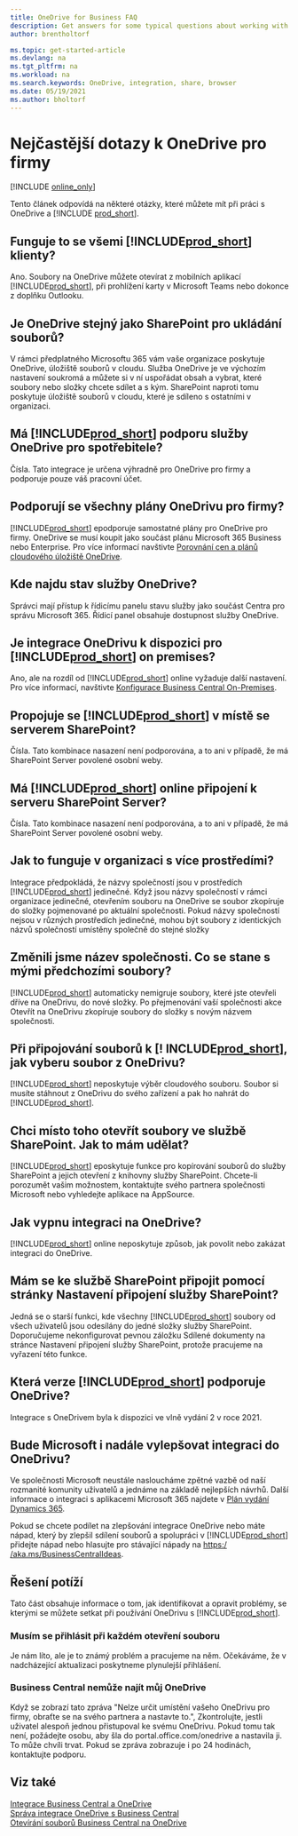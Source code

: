 ```yaml
---
title: OneDrive for Business FAQ
description: Get answers for some typical questions about working with OneDrive for Business and Business Central.
author: brentholtorf

ms.topic: get-started-article
ms.devlang: na
ms.tgt_pltfrm: na
ms.workload: na
ms.search.keywords: OneDrive, integration, share, browser
ms.date: 05/19/2021
ms.author: bholtorf
---
```

# Nejčastější dotazy k OneDrive pro firmy

[!INCLUDE [online_only](includes/online_only.md)]

Tento článek odpovídá na některé otázky, které můžete mít při práci s OneDrive a [!INCLUDE [prod_short](includes/prod_short.md)].

## Funguje to se všemi [!INCLUDE[prod_short](includes/prod_short.md)] klienty?

Ano. Soubory na OneDrive můžete otevírat z mobilních aplikací [!INCLUDE[prod_short](includes/prod_short.md)], při prohlížení karty v Microsoft Teams nebo dokonce z doplňku Outlooku.

## Je OneDrive stejný jako SharePoint pro ukládání souborů?

V rámci předplatného Microsoftu 365 vám vaše organizace poskytuje OneDrive, úložiště souborů v cloudu. Služba OneDrive je ve výchozím nastavení soukromá a můžete si v ní uspořádat obsah a vybrat, které soubory nebo složky chcete sdílet a s kým. SharePoint naproti tomu poskytuje úložiště souborů v cloudu, které je sdíleno s ostatními v organizaci.

## Má [!INCLUDE[prod_short](includes/prod_short.md)] podporu služby OneDrive pro spotřebitele?

Čísla. Tato integrace je určena výhradně pro OneDrive pro firmy a podporuje pouze váš pracovní účet.

## Podporují se všechny plány OneDrivu pro firmy?

[!INCLUDE[prod_short](includes/prod_short.md)] epodporuje samostatné plány pro OneDrive pro firmy. OneDrive se musí koupit jako součást plánu Microsoft 365 Business nebo Enterprise. Pro více informací navštivte [Porovnání cen a plánů cloudového úložiště OneDrive](https://www.microsoft.com/microsoft-365/onedrive/compare-onedrive-plans?market=af&activetab=tab:primaryr2).

## Kde najdu stav služby OneDrive?

Správci mají přístup k řídicímu panelu stavu služby jako součást Centra pro správu Microsoft 365. Řídicí panel obsahuje dostupnost služby OneDrive.

## Je integrace OneDrivu k dispozici pro [!INCLUDE[prod_short](includes/prod_short.md)] on premises?

Ano, ale na rozdíl od [!INCLUDE[prod_short](includes/prod_short.md)] online vyžaduje další nastavení. Pro více informací, navštivte [Konfigurace Business Central On-Premises](admin-onedrive-integration.md#configuring-business-central-on-premises).

## Propojuje se [!INCLUDE[prod_short](includes/prod_short.md)] v místě se serverem SharePoint?

Čísla. Tato kombinace nasazení není podporována, a to ani v případě, že má SharePoint Server povolené osobní weby.

## Má [!INCLUDE[prod_short](includes/prod_short.md)] online připojení k serveru SharePoint Server?

Čísla. Tato kombinace nasazení není podporována, a to ani v případě, že má SharePoint Server povolené osobní weby.

## Jak to funguje v organizaci s více prostředími?

Integrace předpokládá, že názvy společností jsou v prostředích [!INCLUDE[prod_short](includes/prod_short.md)] jedinečné. Když jsou názvy společností v rámci organizace jedinečné, otevřením souboru na OneDrive se soubor zkopíruje do složky pojmenované po aktuální společnosti. Pokud názvy společností nejsou v různých prostředích jedinečné, mohou být soubory z identických názvů společností umístěny společně do stejné složky

## Změnili jsme název společnosti. Co se stane s mými předchozími soubory?

[!INCLUDE[prod_short](includes/prod_short.md)] automaticky nemigruje soubory, které jste otevřeli dříve na OneDrivu, do nové složky. Po přejmenování vaší společnosti akce Otevřít na OneDrivu zkopíruje soubory do složky s novým názvem společnosti.

## Při připojování souborů k [! INCLUDE[prod_short](includes/prod_short.md)], jak vyberu soubor z OneDrivu?
[!INCLUDE[prod_short](includes/prod_short.md)] neposkytuje výběr cloudového souboru. Soubor si musíte stáhnout z OneDrivu do svého zařízení a pak ho nahrát do [!INCLUDE[prod_short](includes/prod_short.md)].

## Chci místo toho otevřít soubory ve službě SharePoint. Jak to mám udělat?

[!INCLUDE[prod_short](includes/prod_short.md)] eposkytuje funkce pro kopírování souborů do služby SharePoint a jejich otevření z knihovny služby SharePoint. Chcete-li porozumět vašim možnostem, kontaktujte svého partnera společnosti Microsoft nebo vyhledejte aplikace na AppSource.

## Jak vypnu integraci na OneDrive?

[!INCLUDE[prod_short](includes/prod_short.md)]  online neposkytuje způsob, jak povolit nebo zakázat integraci do OneDrive.

## Mám se ke službě SharePoint připojit pomocí stránky Nastavení připojení služby SharePoint?

Jedná se o starší funkci, kde všechny [!INCLUDE[prod_short](includes/prod_short.md)] soubory od všech uživatelů jsou odesílány do jedné složky služby SharePoint. Doporučujeme nekonfigurovat pevnou záložku Sdílené dokumenty na stránce Nastavení připojení služby SharePoint, protože pracujeme na vyřazení této funkce.

## Která verze [!INCLUDE[prod_short](includes/prod_short.md)] podporuje OneDrive?

Integrace s OneDrivem byla k dispozici ve vlně vydání 2 v roce 2021.

## Bude Microsoft i nadále vylepšovat integraci do OneDrivu?

Ve společnosti Microsoft neustále nasloucháme zpětné vazbě od naší rozmanité komunity uživatelů a jednáme na základě nejlepších návrhů. Další informace o integraci s aplikacemi Microsoft 365 najdete v [Plán vydání Dynamics 365](/dynamics365-release-plan/2021wave1).

Pokud se chcete podílet na zlepšování integrace OneDrive nebo máte nápad, který by zlepšil sdílení souborů a spolupráci v [!INCLUDE[prod_short](includes/prod_short.md)] přidejte nápad nebo hlasujte pro stávající nápady na [https:/ /aka.ms/BusinessCentralIdeas](https://aka.ms/BusinessCentralIdeas).

## Řešení potíží

Tato část obsahuje informace o tom, jak identifikovat a opravit problémy, se kterými se můžete setkat při používání OneDrivu s [!INCLUDE[prod_short](includes/prod_short.md)].

### Musím se přihlásit při každém otevření souboru

Je nám líto, ale je to známý problém a pracujeme na něm. Očekáváme, že v nadcházející aktualizaci poskytneme plynulejší přihlášení.

### Business Central nemůže najít můj OneDrive

Když se zobrazí tato zpráva "Nelze určit umístění vašeho OneDrivu pro firmy, obraťte se na svého partnera a nastavte to.", Zkontrolujte, jestli uživatel alespoň jednou přistupoval ke svému OneDrivu. Pokud tomu tak není, požádejte osobu, aby šla do portal.office.com/onedrive a nastavila ji. To může chvíli trvat. Pokud se zpráva zobrazuje i po 24 hodinách, kontaktujte podporu.


## Viz také
[Integrace Business Central a OneDrive](across-onedrive-overview.md)  
[Správa integrace OneDrive s Business Central](admin-onedrive-integration.md)  
[Otevírání souborů Business Central na OneDrive](across-share-onedrive.md)
